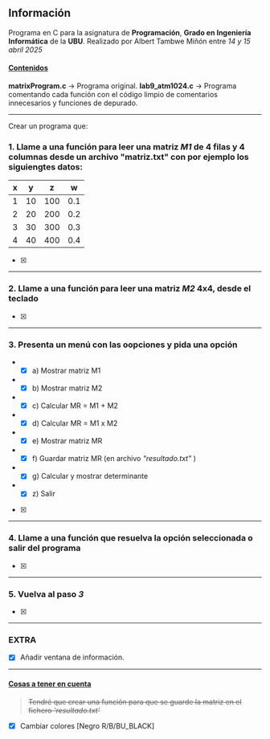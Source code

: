 ## Información
Programa en C para la asignatura de __Programación__, __Grado en Ingeniería Informática__ de la __UBU__.
Realizado por Albert Tambwe Miñón entre _14 y 15 abril 2025_

#### <ins>Contenidos</ins>
__matrixProgram.c__ → Programa original.
__lab9_atm1024.c__ → Programa comentando cada función con el código limpio de comentarios innecesarios y funciones de depurado.
___
Crear un programa que:
###  1. Llame a una función para leer una matriz *M1* de 4 filas y 4 columnas desde un archivo "matriz.txt" con por ejemplo los siguiengtes datos:


| x | y | z | w |
|---|---|---|---|
|1|10|100|0.1|
|2|20|200|0.2|
|3|30|300|0.3|
|4|40|400|0.4|
- [x]
___
### 2. Llame a una función para leer una matriz _M2_ 4x4, desde el teclado
- [x]
___
### 3. Presenta un menú con las oopciones y pida una opción
- - [x] a) Mostrar matriz M1
- - [x] b) Mostrar matriz M2
- - [x] c) Calcular MR = M1 + M2
- - [x] d) Calcular MR = M1 x M2
- - [x] e) Mostrar matriz MR
- - [x] f) Guardar matriz MR (en archivo _"resultado.txt"_ )
- - [x] g) Calcular y mostrar determinante
- - [x] z) Salir

- [x]
___
### 4. Llame a una función que resuelva la opción seleccionada o salir del programa
 - [x]
___
### 5. Vuelva al paso _3_
- [x]
___
### EXTRA
- [x] Añadir ventana de información.
___
#### <ins>Cosas a tener en cuenta</ins>
> ~~Tendré que crear una función para que se guarde la matriz en el fichero _'resultado.txt'_~~
- [x] Cambiar colores [Negro R/B/BU_BLACK]